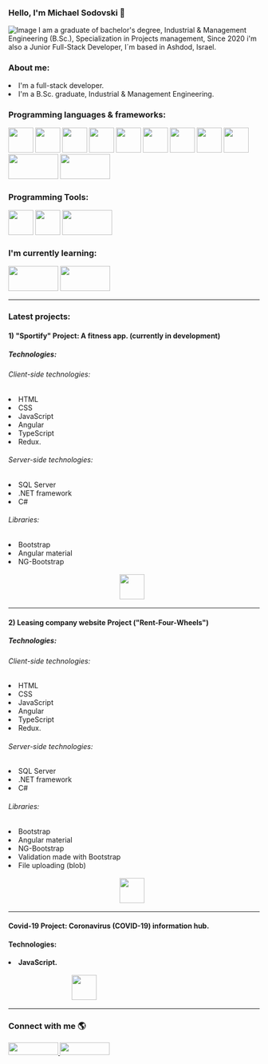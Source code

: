 ### Hello, I'm Michael Sodovski 💪
![Image](https://i.ibb.co/wWF6C2p/Welcome-To-My-Life-Facebook-Cover-Photo.png) 
I am a graduate of bachelor's degree, Industrial & Management Engineering (B.Sc.), Specialization in Projects management,
Since 2020 i'm also a Junior Full-Stack Developer, I´m based in Ashdod, Israel.

<h3> About me: </h3>
<li> I'm a full-stack developer.
<li> I'm a B.Sc. graduate, Industrial & Management Engineering.

<h3>  Programming languages & frameworks: </h3>
<img src="https://i.ibb.co/SrPWvDK/68747470733a2f2f75706c6f61642e77696b696d656469612e6f72672f77696b6970656469-Java-Script.png" width="50" height="50"/>
<img src="https://upload.wikimedia.org/wikipedia/commons/thumb/9/99/Unofficial_JavaScript_logo_2.svg/1024px-Unofficial_JavaScript_logo_2.svg.png" width="50" height="50"/>
<img src="https://i.ibb.co/QfjSb5p/Angular.png" width="50" height="50"/>
<img src="https://i.ibb.co/D1HzXyL/NETCore.png" width="50" height="50"/>
<img src="https://i.ibb.co/nCg1qpt/HTML.png" width="50" height="50"/>
<img src="https://i.ibb.co/WW9nMRT/CSS.png" width="50" height="50"/>
<img src="https://i.ibb.co/p21K8GL/Boot-Strap.png" width="50" height="50"/>
<img src="https://cdn2.vectorstock.com/i/1000x1000/20/31/sql-icon-on-red-vector-4682031.jpg" width="50" height="50"/>
<img src="https://i.ibb.co/8zPkmwJ/Csharp.png" width="50" height="50"/>
<img src="https://i.ibb.co/t25R50d/Entity-Frame-Work.jpg" width="100" height="50"/>
<img src="https://i.ibb.co/Mh0jXZJ/ASPNET.jpg" width="100" height="50"/>
<h3> Programming Tools: </h3>
<img src="https://image.flaticon.com/icons/png/512/906/906324.png" width="50" height="50"/>
<img src="https://upload.wikimedia.org/wikipedia/commons/thumb/9/9a/Visual_Studio_Code_1.35_icon.svg/1024px-Visual_Studio_Code_1.35_icon.svg.png" width="50" height="50"/>
<img src="https://seniordba.files.wordpress.com/2015/05/sqlserver.jpg?w=640" width="100" height="50"/>
<h3>  I'm currently learning: </h3>
<img src="https://i.ibb.co/HPVRBsS/React.png" width="100" height="50"/>
<img src="https://i.ibb.co/7YRQjNK/Node.png" width="100" height="50"/>
<hr>
<h3> Latest projects: </h3>
<h4> 1) "Sportify" Project: A fitness app. (currently in development) </h4>
<h5> Technologies: <h5>
<h6> Client-side technologies: </h6>
<li> HTML 
<li> CSS
<li> JavaScript
<li> Angular
<li> TypeScript
<li> Redux.
<h6> Server-side technologies: </h6>
<li> SQL Server
<li> .NET framework
<li> C#
<h6> Libraries: </h6>
<li> Bootstrap
<li> Angular material
<li> NG-Bootstrap
&thinsp;&thinsp;&thinsp;&thinsp;&thinsp;&thinsp;&thinsp;&thinsp;&thinsp;&thinsp;&thinsp;&thinsp;&thinsp;&thinsp;&thinsp;&thinsp;&thinsp;&thinsp;&thinsp;&thinsp;&thinsp;&thinsp;&thinsp;&thinsp;&thinsp;&thinsp;&thinsp;&thinsp;&thinsp;&thinsp;&thinsp;&thinsp;&thinsp;&thinsp;&thinsp;&thinsp;&thinsp;&thinsp;&thinsp;&thinsp;&thinsp;&thinsp;&thinsp;&thinsp;&thinsp;&thinsp;&thinsp;&thinsp;&thinsp;&thinsp;&thinsp;&thinsp;&thinsp;&thinsp;&thinsp;&thinsp;&thinsp;&thinsp;&thinsp;&thinsp;&thinsp;&thinsp;&thinsp;&thinsp;&thinsp;&thinsp;&thinsp;&thinsp;&thinsp;&thinsp;&thinsp;&thinsp;&thinsp;&thinsp;&thinsp;&thinsp;&thinsp;&thinsp;&thinsp;&thinsp;&thinsp;&thinsp;&thinsp;&thinsp;&thinsp;&thinsp;&thinsp;&thinsp;&thinsp;&thinsp;&thinsp;&thinsp;&thinsp;&thinsp;&thinsp;&thinsp;&thinsp;&thinsp;&thinsp;&thinsp;&thinsp;&thinsp;&thinsp;&thinsp;&thinsp;&thinsp;&thinsp;&thinsp;&thinsp;&thinsp;&thinsp;&thinsp;&thinsp;&thinsp;&thinsp;&thinsp;&thinsp;&thinsp;&thinsp;&thinsp;&thinsp;&thinsp;&thinsp;&thinsp;&thinsp;&thinsp;&thinsp;&thinsp;&thinsp;&thinsp;&thinsp;&thinsp;&thinsp;&thinsp;&thinsp;&thinsp;&thinsp;&thinsp;&thinsp;&thinsp;&thinsp;&thinsp;&thinsp;&thinsp;&thinsp;&thinsp;&thinsp;&thinsp;&thinsp;&thinsp;&thinsp;&thinsp;&thinsp;&thinsp;&thinsp;&thinsp;&thinsp;&thinsp;&thinsp;&thinsp;&thinsp;&thinsp;&thinsp;&thinsp;&thinsp;&thinsp;&thinsp;&thinsp;&thinsp;&thinsp;&thinsp;&thinsp;&thinsp;&thinsp;&thinsp;&thinsp;&thinsp;&thinsp;&thinsp;&thinsp;&thinsp;&thinsp;&thinsp;&thinsp;&thinsp;&thinsp;&thinsp;&thinsp;&thinsp;&thinsp;&thinsp;&thinsp;&thinsp;&thinsp;&thinsp;&thinsp;&thinsp;&thinsp;&thinsp;&thinsp;&thinsp;&thinsp;&thinsp;&thinsp;&thinsp;&thinsp;&thinsp;&thinsp;&thinsp;&thinsp;&thinsp;&thinsp;&thinsp;&thinsp;&thinsp;&thinsp;&thinsp;&thinsp;&thinsp;&thinsp;&thinsp;&thinsp;&thinsp;&thinsp;&thinsp;&thinsp;&thinsp;&thinsp;&thinsp;&thinsp;&thinsp;&thinsp;&thinsp;&thinsp;&thinsp;&thinsp;&thinsp;&thinsp;&thinsp;&thinsp;&thinsp;&thinsp;&thinsp;&thinsp;&thinsp;&thinsp;&thinsp;&thinsp;&thinsp;&thinsp;&thinsp;&thinsp;&thinsp;&thinsp;&thinsp;&thinsp;&thinsp;&thinsp;&thinsp;&thinsp;&thinsp;&thinsp;&thinsp;&thinsp;&thinsp;&thinsp;&thinsp;&thinsp;&thinsp;&thinsp;&thinsp;&thinsp;&thinsp;&thinsp;&thinsp;&thinsp;&thinsp;&thinsp;&thinsp;&thinsp;&thinsp;&thinsp;&thinsp;&thinsp;
  <a href="https://github.com/MichaelSodovski/Sportify">
  <img src="https://cdn2.vectorstock.com/i/1000x1000/54/16/red-round-with-black-shadow-white-dumbbell-icon-vector-12865416.jpg" width="50" height="50"/>
</a>                                        
<hr>
<h4> 2) Leasing company website Project ("Rent-Four-Wheels") </h4>
<h5> Technologies: <h5>
<h6> Client-side technologies: </h6>
<li> HTML 
<li> CSS
<li> JavaScript
<li> Angular
<li> TypeScript
<li> Redux.
<h6> Server-side technologies: </h6>
<li> SQL Server
<li> .NET framework
<li> C#
<h6> Libraries: </h6>
<li> Bootstrap
<li> Angular material
<li> NG-Bootstrap
<li> Validation made with Bootstrap
<li> File uploading (blob) 
&thinsp;&thinsp;&thinsp;&thinsp;&thinsp;&thinsp;&thinsp;&thinsp;&thinsp;&thinsp;&thinsp;&thinsp;&thinsp;&thinsp;&thinsp;&thinsp;&thinsp;&thinsp;&thinsp;&thinsp;&thinsp;&thinsp;&thinsp;&thinsp;&thinsp;&thinsp;&thinsp;&thinsp;&thinsp;&thinsp;&thinsp;&thinsp;&thinsp;&thinsp;&thinsp;&thinsp;&thinsp;&thinsp;&thinsp;&thinsp;&thinsp;&thinsp;&thinsp;&thinsp;&thinsp;&thinsp;&thinsp;&thinsp;&thinsp;&thinsp;&thinsp;&thinsp;&thinsp;&thinsp;&thinsp;&thinsp;&thinsp;&thinsp;&thinsp;&thinsp;&thinsp;&thinsp;&thinsp;&thinsp;&thinsp;&thinsp;&thinsp;&thinsp;&thinsp;&thinsp;&thinsp;&thinsp;&thinsp;&thinsp;&thinsp;&thinsp;&thinsp;&thinsp;&thinsp;&thinsp;&thinsp;&thinsp;&thinsp;&thinsp;&thinsp;&thinsp;&thinsp;&thinsp;&thinsp;&thinsp;&thinsp;&thinsp;&thinsp;&thinsp;&thinsp;&thinsp;&thinsp;&thinsp;&thinsp;&thinsp;&thinsp;&thinsp;&thinsp;&thinsp;&thinsp;&thinsp;&thinsp;&thinsp;&thinsp;&thinsp;&thinsp;&thinsp;&thinsp;&thinsp;&thinsp;&thinsp;&thinsp;&thinsp;&thinsp;&thinsp;&thinsp;&thinsp;&thinsp;&thinsp;&thinsp;&thinsp;&thinsp;&thinsp;&thinsp;&thinsp;&thinsp;&thinsp;&thinsp;&thinsp;&thinsp;&thinsp;&thinsp;&thinsp;&thinsp;&thinsp;&thinsp;&thinsp;&thinsp;&thinsp;&thinsp;&thinsp;&thinsp;&thinsp;&thinsp;&thinsp;&thinsp;&thinsp;&thinsp;&thinsp;&thinsp;&thinsp;&thinsp;&thinsp;&thinsp;&thinsp;&thinsp;&thinsp;&thinsp;&thinsp;&thinsp;&thinsp;&thinsp;&thinsp;&thinsp;&thinsp;&thinsp;&thinsp;&thinsp;&thinsp;&thinsp;&thinsp;&thinsp;&thinsp;&thinsp;&thinsp;&thinsp;&thinsp;&thinsp;&thinsp;&thinsp;&thinsp;&thinsp;&thinsp;&thinsp;&thinsp;&thinsp;&thinsp;&thinsp;&thinsp;&thinsp;&thinsp;&thinsp;&thinsp;&thinsp;&thinsp;&thinsp;&thinsp;&thinsp;&thinsp;&thinsp;&thinsp;&thinsp;&thinsp;&thinsp;&thinsp;&thinsp;&thinsp;&thinsp;&thinsp;&thinsp;&thinsp;&thinsp;&thinsp;&thinsp;&thinsp;&thinsp;&thinsp;&thinsp;&thinsp;&thinsp;&thinsp;&thinsp;&thinsp;&thinsp;&thinsp;&thinsp;&thinsp;&thinsp;&thinsp;&thinsp;&thinsp;&thinsp;&thinsp;&thinsp;&thinsp;&thinsp;&thinsp;&thinsp;&thinsp;&thinsp;&thinsp;&thinsp;&thinsp;&thinsp;&thinsp;&thinsp;&thinsp;&thinsp;&thinsp;&thinsp;&thinsp;&thinsp;&thinsp;&thinsp;&thinsp;&thinsp;&thinsp;&thinsp;&thinsp;&thinsp;&thinsp;&thinsp;&thinsp;&thinsp;&thinsp;&thinsp;&thinsp;&thinsp;&thinsp;&thinsp;&thinsp;&thinsp;&thinsp;&thinsp;&thinsp;&thinsp;&thinsp;&thinsp;&thinsp;
<a href="https://github.com/MichaelSodovski/RentFourWheels">
  <img src="https://www.pngjoy.com/pngm/335/6264198_vehicle-icon-car-icon-small-circle-transparent-png.png" width="50" height="50"/>
</a> 
<br>
<hr>
<h4> Covid-19 Project: Coronavirus (COVID-19) information hub. </h4>
<h4> Technologies: <h4>
<li> JavaScript.
&thinsp;&thinsp;&thinsp;&thinsp;&thinsp;&thinsp;&thinsp;&thinsp;&thinsp;&thinsp;&thinsp;&thinsp;&thinsp;&thinsp;&thinsp;&thinsp;&thinsp;&thinsp;&thinsp;&thinsp;&thinsp;&thinsp;&thinsp;&thinsp;&thinsp;&thinsp;&thinsp;&thinsp;&thinsp;&thinsp;&thinsp;&thinsp;&thinsp;&thinsp;&thinsp;&thinsp;&thinsp;&thinsp;&thinsp;&thinsp;&thinsp;&thinsp;&thinsp;&thinsp;&thinsp;&thinsp;&thinsp;&thinsp;&thinsp;&thinsp;&thinsp;&thinsp;&thinsp;&thinsp;&thinsp;&thinsp;&thinsp;&thinsp;&thinsp;&thinsp;&thinsp;&thinsp;&thinsp;&thinsp;&thinsp;&thinsp;&thinsp;&thinsp;&thinsp;&thinsp;&thinsp;&thinsp;&thinsp;&thinsp;&thinsp;&thinsp;&thinsp;&thinsp;&thinsp;&thinsp;&thinsp;&thinsp;&thinsp;&thinsp;&thinsp;&thinsp;&thinsp;&thinsp;&thinsp;&thinsp;&thinsp;&thinsp;&thinsp;&thinsp;&thinsp;&thinsp;&thinsp;&thinsp;&thinsp;&thinsp;&thinsp;&thinsp;&thinsp;&thinsp;&thinsp;&thinsp;&thinsp;&thinsp;&thinsp;&thinsp;&thinsp;&thinsp;&thinsp;&thinsp;&thinsp;&thinsp;&thinsp;&thinsp;&thinsp;&thinsp;&thinsp;&thinsp;&thinsp;&thinsp;&thinsp;&thinsp;&thinsp;&thinsp;&thinsp;&thinsp;&thinsp;&thinsp;&thinsp;&thinsp;&thinsp;&thinsp;&thinsp;&thinsp;&thinsp;&thinsp;&thinsp;&thinsp;&thinsp;&thinsp;&thinsp;&thinsp;&thinsp;&thinsp;&thinsp;&thinsp;&thinsp;&thinsp;&thinsp;&thinsp;&thinsp;&thinsp;&thinsp;&thinsp;&thinsp;&thinsp;&thinsp;&thinsp;&thinsp;&thinsp;&thinsp;&thinsp;&thinsp;&thinsp;&thinsp;&thinsp;&thinsp;&thinsp;&thinsp;&thinsp;&thinsp;&thinsp;&thinsp;&thinsp;&thinsp;&thinsp;&thinsp;&thinsp;&thinsp;&thinsp;&thinsp;&thinsp;&thinsp;&thinsp;&thinsp;&thinsp;&thinsp;&thinsp;&thinsp;&thinsp;&thinsp;&thinsp;&thinsp;&thinsp;&thinsp;&thinsp;&thinsp;&thinsp;&thinsp;&thinsp;&thinsp;&thinsp;&thinsp;&thinsp;&thinsp;&thinsp;&thinsp;&thinsp;&thinsp;&thinsp;&thinsp;&thinsp;&thinsp;&thinsp;&thinsp;&thinsp;&thinsp;&thinsp;&thinsp;&thinsp;&thinsp;&thinsp;&thinsp;&thinsp;&thinsp;&thinsp;&thinsp;&thinsp;&thinsp;&thinsp;&thinsp;&thinsp;&thinsp;&thinsp;&thinsp;&thinsp;&thinsp;&thinsp;&thinsp;&thinsp;&thinsp;&thinsp;&thinsp;&thinsp;&thinsp;&thinsp;&thinsp;&thinsp;&thinsp;&thinsp;&thinsp;&thinsp;&thinsp;&thinsp;&thinsp;&thinsp;&thinsp;&thinsp;&thinsp;&thinsp;&thinsp;&thinsp;&thinsp;&thinsp;&thinsp;&thinsp;&thinsp;&thinsp;&thinsp;&thinsp;&thinsp;&thinsp;&thinsp;&thinsp;&thinsp;&thinsp;&thinsp;&thinsp;&thinsp;&thinsp;
<a href="https://github.com/MichaelSodovski/Covid19-CoronaVirus">
  <img src="https://us.123rf.com/450wm/nicousnake/nicousnake2004/nicousnake200401182/146115306-new-coronavirus-covid-19-concept-design-logo-vector-illustration.jpg?ver=6" width="50" height="50"/>
</a> 
<hr>                                                                                                                   
<h3> Connect with me 🌎 </h3>
<a href="https://www.linkedin.com/in/michael-sodovski-2563a31a0/">
  <img src="https://asougidigital.com/service/img/publicidad-linkedin/linkedin-logo.png" width="100" height="25"/>
</a>
<a href="https://www.facebook.com/michael.svanidze/">
  <img src="https://upload.wikimedia.org/wikipedia/commons/thumb/7/7c/Facebook_New_Logo_%282015%29.svg/768px-Facebook_New_Logo_%282015%29.svg.png" width="100" height="25" />
</a>

